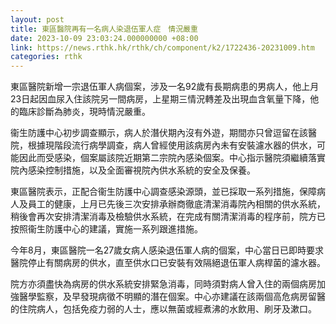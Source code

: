 ```yaml
---
layout: post
title: 東區醫院再有一名病人染退伍軍人症　情況嚴重
date: 2023-10-09 23:03:24.000000000 +08:00
link: https://news.rthk.hk/rthk/ch/component/k2/1722436-20231009.htm
categories: rthk
---
```


東區醫院新增一宗退伍軍人病個案，涉及一名92歲有長期病患的男病人，他上月23日起因血尿入住該院另一間病房，上星期三情況轉差及出現血含氧量下降，他的臨床診斷為肺炎，現時情況嚴重。

衞生防護中心初步調查顯示，病人於潛伏期內沒有外遊，期間亦只曾逗留在該醫院，根據現階段流行病學調查，病人曾經使用該病房內未有安裝濾水器的供水，可能因此而受感染，個案屬該院近期第二宗院內感染個案。中心指示醫院須繼續落實院內感染控制措施，以及全面審視院內供水系統的安全及保養。

東區醫院表示，正配合衞生防護中心調查感染源頭，並已採取一系列措施，保障病人及員工的健康，上月已先後三次安排承辦商徹底清潔消毒院內相關的供水系統，稍後會再次安排清潔消毒及檢驗供水系統，在完成有關清潔消毒的程序前，院方已按照衞生防護中心的建議，實施一系列跟進措施。

今年8月，東區醫院一名27歲女病人感染退伍軍人病的個案，中心當日已即時要求醫院停止有關病房的供水，直至供水口已安裝有效隔絕退伍軍人病桿菌的濾水器。

院方亦須盡快為病房的供水系統安排緊急消毒，同時須對病人曾入住的兩個病房加強醫學監察，及早發現病徵不明顯的潛在個案。中心亦建議在該兩個高危病房留醫的住院病人，包括免疫力弱的人士，應以無菌或經煮沸的水飲用、刷牙及漱口。

